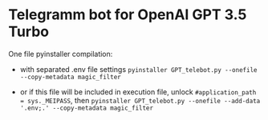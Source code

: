 # Telegramm bot for OpenAI GPT 3.5 Turbo

One file pyinstaller compilation:

* with separated .env file settings `pyinstaller GPT_telebot.py --onefile  --copy-metadata magic_filter`


* or if this file will be included in execution file, unlock `#application_path = sys._MEIPASS`, then
    `pyinstaller GPT_telebot.py --onefile --add-data '.env;.' --copy-metadata magic_filter`
